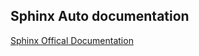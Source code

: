 ## Sphinx Auto documentation  
[Sphinx Offical Documentation](http://www.sphinx-doc.org/en/master/index.html)
